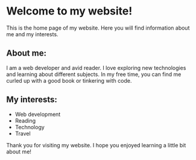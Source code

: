 <html>
  <head>
  </head>
  <body>
    <h1>Welcome to my website!</h1>
    <p>This is the home page of my website. Here you will find information about me and my interests.</p>
    <h2>About me:</h2>
    <p>I am a web developer and avid reader. I love exploring new technologies and learning about different subjects. In my free time, you can find me curled up with a good book or tinkering with code.</p>
    <h2>My interests:</h2>
    <ul>
      <li>Web development</li>
      <li>Reading</li>
      <li>Technology</li>
      <li>Travel</li>
    </ul>
    <p>Thank you for visiting my website. I hope you enjoyed learning a little bit about me!</p>
  </body>
</html>
